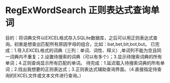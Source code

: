 # RegExWordSearch 正则表达式查询单词
目的：将词典文件以EXCEL格式存入SQLite数据库，之后可以用正则表达式查询。初衷是想查出匹配所有原因字母的组合，比如：bat,bet,bit,bot,but。
已完成：1.导入EXCEL格式的词典（三列：单词、词性、释义）,单词列不能为空且同一词典内不重复；2.设置待搜索的词典（可以有多个）；3.显示待搜索词典的所有单词；4.正则查询显示所有匹配的单词。
待完成：1.延迟载入待搜索词典的所有单词；2.找出我想要的正则表达式；3.正则表达式辅助查询界面。（4.直接指定待查询的EXCEL文件或文本文件进行查询。）
